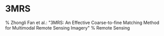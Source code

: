 # 3MRS
% Zhongli Fan et al.: "3MRS: An Effective Coarse-to-fine Matching Method for Multimodal Remote Sensing Imagery"
% Remote Sensing
